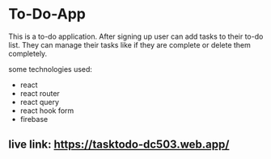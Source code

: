 # To-Do-App
 This is a to-do application. After signing up user can add tasks to their to-do list. They can manage their tasks like if they are complete or delete them completely. 

 some technologies used:
 * react
 * react router
 * react query
 * react hook form
 * firebase

## live link: https://tasktodo-dc503.web.app/